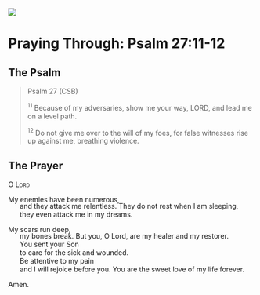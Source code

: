 <img class="intro-right" src="/images/art-paris-psalter.jpg">

<style>
  li {list-style-type: none;}
  p + ul {
    margin-top: -18px;
}
</style>

# Praying Through: Psalm 27:11-12

## The Psalm

>Psalm 27 (CSB)    
>
><sup>11</sup> Because of my adversaries, show me your way, LORD, and lead me on a level path. 
>
><sup>12</sup> Do not give me over to the will of my foes, for false witnesses rise up against me, breathing violence. 

## The Prayer

<div style="font-variant: small-caps;">O Lord</div>

My enemies have been numerous,
* and they attack me relentless.
They do not rest when I am sleeping,
* they even attack me in my dreams.

My scars run deep,
* my bones break.
But you, O Lord, are my healer and my restorer.
* You sent your Son
* to care for the sick and wounded.
* Be attentive to my pain
* and I will rejoice before you.
You are the sweet love of my life forever.

Amen.
